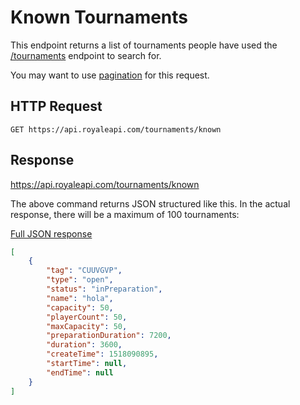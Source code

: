 # Known Tournaments

This endpoint returns a list of tournaments people have used the [/tournaments](/endpoints/tournaments) endpoint to search for.

You may want to use [pagination](pagination) for this request.

## HTTP Request
`GET https://api.royaleapi.com/tournaments/known`

## Response
https://api.royaleapi.com/tournaments/known

The above command returns JSON structured like this. In the actual response, there will be a maximum of 100 tournaments:

<a href="/json/tournaments_known.json">Full JSON response</a>

```json
[
    {
        "tag": "CUUVGVP",
        "type": "open",
        "status": "inPreparation",
        "name": "hola",
        "capacity": 50,
        "playerCount": 50,
        "maxCapacity": 50,
        "preparationDuration": 7200,
        "duration": 3600,
        "createTime": 1518090895,
        "startTime": null,
        "endTime": null
    }
]
```